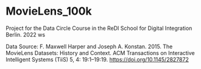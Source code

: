 # MovieLens_100k
Project for the Data Circle Course in the ReDI School for Digital Integration Berlin. 2022 ws


Data Source: F. Maxwell Harper and Joseph A. Konstan. 2015. The MovieLens Datasets: History and Context. ACM Transactions on Interactive Intelligent Systems (TiiS) 5, 4: 19:1–19:19. https://doi.org/10.1145/2827872 
